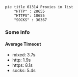 
```mermaid
pie title 61314 Proxies in list
    "HTTP" : 28655
    "HTTPS": 10655
    "SOCKS" : 30367
```

### Some Info
#### Average Timeout

- mixed: 3.7s
- http: 1.9s
- https: 8.1s
- socks: 5.4s